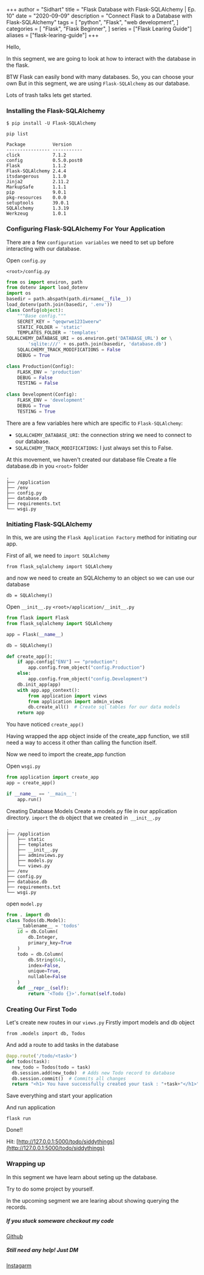 +++
author = "Sidhart"
title = "Flask Database with Flask-SQLAlchemy  | Ep. 10"
date = "2020-09-09"
description = "Connect Flask to a Database with Flask-SQLAlchemy"
tags = [
    "python",
    "Flask",
    "web development",
]
categories = [
    "Flask",
    "Flask Beginner",
]
series = ["Flask Learing Guide"]
aliases = ["flask-learing-guide"]
+++

Hello, 

In this segment, we are going to look at how to interact with the database in the flask.
<!--more-->

BTW Flask can easily bond with many databases. So, you can choose your own 
But in this segment, we are using ```Flask-SQLAlchemy``` as our database.

Lots of trash talks lets get started.

### Installing the Flask-SQLAlchemy
```$ pip install -U Flask-SQLAlchemy```

```pip list ```
```
Package          Version    
---------------- -----------
click            7.1.2      
config           0.5.0.post0
Flask            1.1.2      
Flask-SQLAlchemy 2.4.4      
itsdangerous     1.1.0      
Jinja2           2.11.2     
MarkupSafe       1.1.1      
pip              9.0.1      
pkg-resources    0.0.0      
setuptools       39.0.1     
SQLAlchemy       1.3.19     
Werkzeug         1.0.1      
```

### Configuring Flask-SQLAlchemy For Your Application

There are a few ```configuration variables``` we need to set up before interacting with our database.

Open ```config.py```

```<root>/config.py```

```py
from os import environ, path
from dotenv import load_dotenv
import os
basedir = path.abspath(path.dirname(__file__))
load_dotenv(path.join(basedir, '.env'))
class Config(object):
    """Base config."""
    SECRET_KEY = "qeqwrwe1231weerw"
    STATIC_FOLDER = 'static'
    TEMPLATES_FOLDER = 'templates'
SQLALCHEMY_DATABASE_URI = os.environ.get('DATABASE_URL') or \
        'sqlite:///' + os.path.join(basedir, 'database.db')
    SQLALCHEMY_TRACK_MODIFICATIONS = False
    DEBUG = True

class Production(Config):
    FLASK_ENV = 'production'
    DEBUG = False
    TESTING = False
   
class Development(Config):
    FLASK_ENV = 'development'
    DEBUG = True
    TESTING = True
```

There are a few variables here which are specific to ```Flask-SQLAlchemy```:
- ```SQLALCHEMY_DATABASE_URI```: the connection string we need to connect to our database.
- ```SQLALCHEMY_TRACK_MODIFICATIONS```: I just always set this to False.

At this movement, we haven't created our database file
Create a file database.db in you ```<root>``` folder

```
.
├── /application
├── /env
├── config.py
├── database.db
├── requirements.txt
└── wsgi.py
```

### Initiating Flask-SQLAlchemy

In this, we are using the ```Flask Application Factory``` method for initiating our app.

First of all, we need to ```import SQLAlchemy```

```from flask_sqlalchemy import SQLAlchemy```

and now we need to create an SQLAlchemy to an object so we can use our database

```db = SQLAlchemy()```


Open ```__init__.py```
```<root>/application/__init__.py```

```py
from flask import Flask
from flask_sqlalchemy import SQLAlchemy

app = Flask(__name__)

db = SQLAlchemy()

def create_app():
    if app.config["ENV"] == "production":
        app.config.from_object("config.Production")
    else:
        app.config.from_object("config.Development")
    db.init_app(app)
    with app.app_context():
        from application import views
        from application import admin_views
        db.create_all()  # Create sql tables for our data models
    return app
```

You have noticed ```create_app()```

Having wrapped the app object inside of the create_app function, we still need a way to access it other than calling the function itself.

Now we need to import the create_app function

Open ```wsgi.py ```
```py
from application import create_app 
app = create_app()

if __name__ == '__main__':
    app.run()
```
Creating Database Models
Create a models.py file in our application directory.
```import``` the ```db``` object that we created in``` __init__.py```

```
.
├── /application
│   ├── static
│   ├── templates
│   ├── __init__.py
│   ├── adminviews.py
│   ├── models.py
│   └── views.py
├── /env
├── config.py
├── database.db
├── requirements.txt
└── wsgi.py
```
open ```model.py ```

```py
from . import db
class Todos(db.Model):
    __tablename__ = 'todos'
    id = db.Column(
        db.Integer,
        primary_key=True
    )
    todo = db.Column(
        db.String(64),
        index=False,
        unique=True,
        nullable=False
    )
    def __repr__(self):
        return '<Todo {}>'.format(self.todo)
```

### Creating Our First Todo

Let's create new routes in our ```views.py```
Firstly import models and db object

```from .models import db, Todos```

And add a route to add tasks in the database

```py
@app.route('/todo/<task>')
def todos(task):
  new_todo = Todos(todo = task)
  db.session.add(new_todo)  # Adds new Todo record to database
  db.session.commit()  # Commits all changes
  return "<h1> You have successfully created your task : "+task+"</h1>"
```

Save everything and start your application

And run application

```flask run```

Done!!

Hit: [http://127.0.0.1:5000/todo/siddythings](http://127.0.0.1:5000/todo/siddythings)


### Wrapping up 

In this segment we have learn about seting up the database.

Try to do some project by yourself.

In the upcoming segment we are learing about showing querying the records.


##### If you stuck someware checkout my code 

[Github](https://github.com/Apex1000/flask-blog)

##### Still need any help! Just DM 
[Instagarm](https://www.instagram.com/siddythings/)